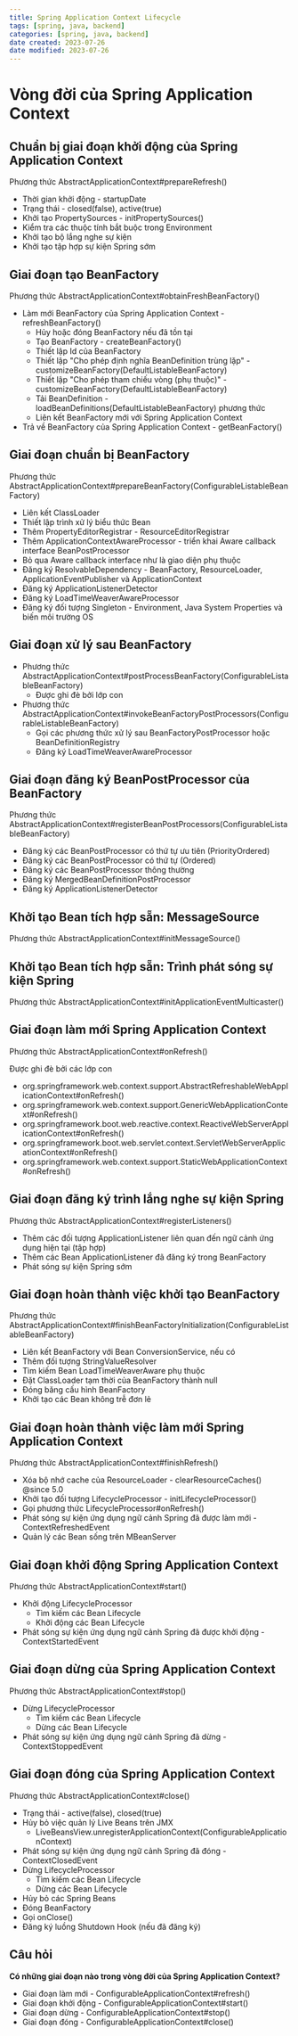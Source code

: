 ```yaml
---
title: Spring Application Context Lifecycle
tags: [spring, java, backend]
categories: [spring, java, backend]
date created: 2023-07-26
date modified: 2023-07-26
---
```


# Vòng đời của Spring Application Context

## Chuẩn bị giai đoạn khởi động của Spring Application Context

Phương thức AbstractApplicationContext#prepareRefresh()

- Thời gian khởi động - startupDate
- Trạng thái - closed(false), active(true)
- Khởi tạo PropertySources - initPropertySources()
- Kiểm tra các thuộc tính bắt buộc trong Environment
- Khởi tạo bộ lắng nghe sự kiện
- Khởi tạo tập hợp sự kiện Spring sớm

## Giai đoạn tạo BeanFactory

Phương thức AbstractApplicationContext#obtainFreshBeanFactory()

- Làm mới BeanFactory của Spring Application Context - refreshBeanFactory()
  - Hủy hoặc đóng BeanFactory nếu đã tồn tại
  - Tạo BeanFactory - createBeanFactory()
  - Thiết lập Id của BeanFactory
  - Thiết lập "Cho phép định nghĩa BeanDefinition trùng lặp" - customizeBeanFactory(DefaultListableBeanFactory)
  - Thiết lập "Cho phép tham chiếu vòng (phụ thuộc)" - customizeBeanFactory(DefaultListableBeanFactory)
  - Tải BeanDefinition - loadBeanDefinitions(DefaultListableBeanFactory) phương thức
  - Liên kết BeanFactory mới với Spring Application Context
- Trả về BeanFactory của Spring Application Context - getBeanFactory()

## Giai đoạn chuẩn bị BeanFactory

Phương thức AbstractApplicationContext#prepareBeanFactory(ConfigurableListableBeanFactory)

- Liên kết ClassLoader
- Thiết lập trình xử lý biểu thức Bean
- Thêm PropertyEditorRegistrar - ResourceEditorRegistrar
- Thêm ApplicationContextAwareProcessor - triển khai Aware callback interface BeanPostProcessor
- Bỏ qua Aware callback interface như là giao diện phụ thuộc
- Đăng ký ResolvableDependency - BeanFactory, ResourceLoader, ApplicationEventPublisher và ApplicationContext
- Đăng ký ApplicationListenerDetector
- Đăng ký LoadTimeWeaverAwareProcessor
- Đăng ký đối tượng Singleton - Environment, Java System Properties và biến môi trường OS

## Giai đoạn xử lý sau BeanFactory

- Phương thức AbstractApplicationContext#postProcessBeanFactory(ConfigurableListableBeanFactory)
  - Được ghi đè bởi lớp con
- Phương thức AbstractApplicationContext#invokeBeanFactoryPostProcessors(ConfigurableListableBeanFactory)
  - Gọi các phương thức xử lý sau BeanFactoryPostProcessor hoặc BeanDefinitionRegistry
  - Đăng ký LoadTimeWeaverAwareProcessor

## Giai đoạn đăng ký BeanPostProcessor của BeanFactory

Phương thức AbstractApplicationContext#registerBeanPostProcessors(ConfigurableListableBeanFactory)

- Đăng ký các BeanPostProcessor có thứ tự ưu tiên (PriorityOrdered)
- Đăng ký các BeanPostProcessor có thứ tự (Ordered)
- Đăng ký các BeanPostProcessor thông thường
- Đăng ký MergedBeanDefinitionPostProcessor
- Đăng ký ApplicationListenerDetector

## Khởi tạo Bean tích hợp sẵn: MessageSource

Phương thức AbstractApplicationContext#initMessageSource()

## Khởi tạo Bean tích hợp sẵn: Trình phát sóng sự kiện Spring

Phương thức AbstractApplicationContext#initApplicationEventMulticaster()

## Giai đoạn làm mới Spring Application Context

Phương thức AbstractApplicationContext#onRefresh()

Được ghi đè bởi các lớp con

- org.springframework.web.context.support.AbstractRefreshableWebApplicationContext#onRefresh()
- org.springframework.web.context.support.GenericWebApplicationContext#onRefresh()
- org.springframework.boot.web.reactive.context.ReactiveWebServerApplicationContext#onRefresh()
- org.springframework.boot.web.servlet.context.ServletWebServerApplicationContext#onRefresh()
- org.springframework.web.context.support.StaticWebApplicationContext#onRefresh()

## Giai đoạn đăng ký trình lắng nghe sự kiện Spring

Phương thức AbstractApplicationContext#registerListeners()

- Thêm các đối tượng ApplicationListener liên quan đến ngữ cảnh ứng dụng hiện tại (tập hợp)
- Thêm các Bean ApplicationListener đã đăng ký trong BeanFactory
- Phát sóng sự kiện Spring sớm

## Giai đoạn hoàn thành việc khởi tạo BeanFactory

Phương thức AbstractApplicationContext#finishBeanFactoryInitialization(ConfigurableListableBeanFactory)

- Liên kết BeanFactory với Bean ConversionService, nếu có
- Thêm đối tượng StringValueResolver
- Tìm kiếm Bean LoadTimeWeaverAware phụ thuộc
- Đặt ClassLoader tạm thời của BeanFactory thành null
- Đóng băng cấu hình BeanFactory
- Khởi tạo các Bean không trễ đơn lẻ

## Giai đoạn hoàn thành việc làm mới Spring Application Context

Phương thức AbstractApplicationContext#finishRefresh()

- Xóa bộ nhớ cache của ResourceLoader - clearResourceCaches() @since 5.0
- Khởi tạo đối tượng LifecycleProcessor - initLifecycleProcessor()
- Gọi phương thức LifecycleProcessor#onRefresh()
- Phát sóng sự kiện ứng dụng ngữ cảnh Spring đã được làm mới - ContextRefreshedEvent
- Quản lý các Bean sống trên MBeanServer

## Giai đoạn khởi động Spring Application Context

Phương thức AbstractApplicationContext#start()

- Khởi động LifecycleProcessor
  - Tìm kiếm các Bean Lifecycle
  - Khởi động các Bean Lifecycle
- Phát sóng sự kiện ứng dụng ngữ cảnh Spring đã được khởi động - ContextStartedEvent

## Giai đoạn dừng của Spring Application Context

Phương thức AbstractApplicationContext#stop()

- Dừng LifecycleProcessor
  - Tìm kiếm các Bean Lifecycle
  - Dừng các Bean Lifecycle
- Phát sóng sự kiện ứng dụng ngữ cảnh Spring đã dừng - ContextStoppedEvent

## Giai đoạn đóng của Spring Application Context

Phương thức AbstractApplicationContext#close()

- Trạng thái - active(false), closed(true)
- Hủy bỏ việc quản lý Live Beans trên JMX
  - LiveBeansView.unregisterApplicationContext(ConfigurableApplicationContext)
- Phát sóng sự kiện ứng dụng ngữ cảnh Spring đã đóng - ContextClosedEvent
- Dừng LifecycleProcessor
  - Tìm kiếm các Bean Lifecycle
  - Dừng các Bean Lifecycle
- Hủy bỏ các Spring Beans
- Đóng BeanFactory
- Gọi onClose()
- Đăng ký luồng Shutdown Hook (nếu đã đăng ký)

## Câu hỏi

**Có những giai đoạn nào trong vòng đời của Spring Application Context?**

- Giai đoạn làm mới - ConfigurableApplicationContext#refresh()
- Giai đoạn khởi động - ConfigurableApplicationContext#start()
- Giai đoạn dừng - ConfigurableApplicationContext#stop()
- Giai đoạn đóng - ConfigurableApplicationContext#close()
